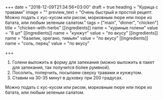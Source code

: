 +++
date = "2018-12-09T21:34:56+03:00"
draft = true
heading = "Курица с травами"
image = ""
preview_text = "Очень быстрый и простой рецепт. Можно подать с кус-кусом или рисом, морковным пюре или пюре из батата, или любым зеленым салатом."
tags = ["main", "dinner", "chicken"]
title = "chicken-with-herbs"
[[ingredients]]
name = "куриные голени"
value = "8 шт"
[[ingredients]]
name = "кунжут"
value = "по вкусу"
[[ingredients]]
name = "базилик, орегано, тимьян"
value = "по вкусу"
[[ingredients]]
name = "соль, перец"
value = "по вкусу"

+++
1. Голени выложить в форму для запекания (можно выложить в пакет для запекания, так получится более румяной).
2. Посолить, поперчить, посыпаем сверху травами и кунжутом.
3. Ставим на 30-35 минут в духовку при 200 градусах.

Можно подать с кус-кусом или рисом, морковным пюре или пюре из батата, или любым зеленым салатом.
